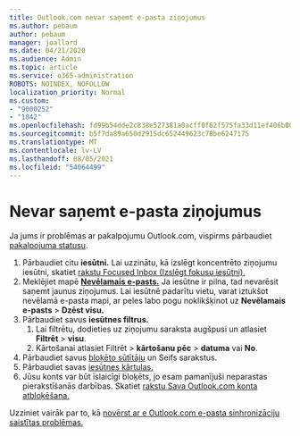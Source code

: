 ```yaml
---
title: Outlook.com nevar saņemt e-pasta ziņojumus
ms.author: pebaum
author: pebaum
manager: joallard
ms.date: 04/21/2020
ms.audience: Admin
ms.topic: article
ms.service: o365-administration
ROBOTS: NOINDEX, NOFOLLOW
localization_priority: Normal
ms.custom:
- "9000252"
- "1842"
ms.openlocfilehash: fd99b54dde2c838e527381a0acff0f62f575fa33d11ef406b005761399b969a5
ms.sourcegitcommit: b5f7da89a650d2915dc652449623c78be6247175
ms.translationtype: MT
ms.contentlocale: lv-LV
ms.lasthandoff: 08/05/2021
ms.locfileid: "54064499"
---
```

# <a name="unable-to-receive-email"></a>Nevar saņemt e-pasta ziņojumus

Ja jums ir problēmas ar pakalpojumu Outlook.com, vispirms pārbaudiet [pakalpojuma statusu](https://go.microsoft.com/fwlink/p/?linkid=837482).

1. Pārbaudiet citu **iesūtni.** Lai uzzinātu, kā izslēgt koncentrēto ziņojumu iesūtni, skatiet [rakstu Focused Inbox (Izslēgt fokusu iesūtni).](https://support.office.com/article/f714d94d-9e63-4217-9ccb-6cb2986aa1b2) 
2. Meklējiet mapē [ **Nevēlamais e-pasts.**](https://outlook.live.com/mail/junkemail) Ja iesūtne ir pilna, tad nevarēsit saņemt jaunus ziņojumus. Lai iesūtnē padarītu vietu, varat iztukšot nevēlamā e-pasta mapi, ar peles labo pogu noklikšķinot uz **Nevēlamais e-pasts**  >  **Dzēst visu.**
3. Pārbaudiet savus **iesūtnes filtrus.** 
    1. Lai filtrētu, dodieties uz ziņojumu saraksta augšpusi un atlasiet **Filtrēt**  >  **visu**.
    2. Kārtošanai atlasiet Filtrēt  >  **kārtošanu pēc**  >  **datuma** vai **No**.
4. Pārbaudiet savus [bloķēto sūtītāju](https://outlook.live.com/mail/options/mail/junkEmail) un Seifs sarakstus.
5. Pārbaudiet savas [iesūtnes kārtulas.](https://outlook.live.com/mail/options/mail/rules)
6. Jūsu konts var būt īslaicīgi bloķēts, jo esam pamanījuši neparastas pierakstīšanās darbības. Skatiet [rakstu Sava Outlook.com konta atbloķēšana.](https://support.office.com/article/f4ad2701-d166-4d8b-8a6a-9af2a1f8a4c4)

Uzziniet vairāk par to, kā [novērst ar e Outlook.com e-pasta sinhronizāciju saistītas problēmas.](https://support.office.com/article/d39e3341-8d79-4bf1-b3c7-ded602233642)
